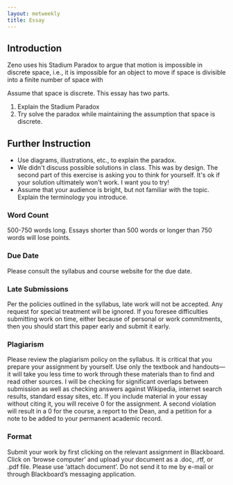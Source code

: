 ```yaml
---
layout: metweekly
title: Essay
---
```




## Introduction

Zeno uses his Stadium Paradox to argue that motion is impossible in discrete space, i.e., it is impossible for an object to move if space is divisible into a finite number of space with 

Assume that space is discrete. This essay has two parts. 

1. Explain the Stadium Paradox  
2. Try solve the paradox while maintaining the assumption that space is discrete.
 

## Further Instruction

+ Use diagrams, illustrations, etc., to explain the paradox. 
+ We didn't discuss possible solutions in class. This was by design. The second part of this exercise is asking you to think for yourself. It's ok if your solution ultimately won't work. I want you to try!
+ Assume that your audience is bright, but not familiar with the topic. Explain the terminology you introduce.   

### Word Count

500-750 words long. Essays shorter than 500 words or longer than 750 words will lose points.

### Due Date

Please consult the syllabus and course website for the due date.

### Late Submissions

Per the policies outlined in the syllabus, late work will not be accepted. Any request for special treatment will be ignored. If you foresee difficulties submitting work on time, either because of personal or work commitments, then you should start this paper early and submit it early.

### Plagiarism

Please review the plagiarism policy on the syllabus. It is critical that you prepare your assignment by yourself. Use only the textbook and handouts—it will take you less time to work through these materials than to find and read other sources. I will be checking for significant overlaps between submission as well as checking answers against Wikipedia, internet search results, standard essay sites, etc. If you include material in your essay without citing it, you will receive 0 for the assignment. A second violation will result in a 0 for the course, a report to the Dean, and a petition for a note to be added to your permanent academic record.

### Format

Submit your work by first clicking on the relevant assignment in Blackboard. Click on ‘browse computer’ and upload your document as a .doc, .rtf, or .pdf file. Please use ‘attach document’. Do not send it to me by e-mail or through Blackboard’s messaging application.


